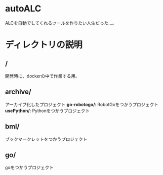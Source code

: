 # autoALC
ALCを自動でしてくれるツールを作りたい人生だった…。

# ディレクトリの説明
## /
開発時に、dockerの中で作業する用。
## archive/
アーカイブ化したプロジェクト
**go-robotogo/**: RobotGoをつかうプロジェクト
**usePython/**: Pythonをつかうプロジェクト
## bml/
ブックマークレットをつかうプロジェクト
## go/
goをつかうプロジェクト
